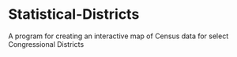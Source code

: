 # Statistical-Districts
A program for creating an interactive map of Census data for select Congressional Districts
